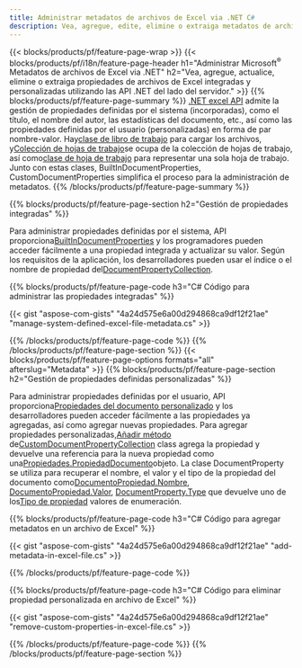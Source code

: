 ```yaml
---
title: Administrar metadatos de archivos de Excel via .NET C#
description: Vea, agregue, edite, elimine o extraiga metadatos de archivos de Excel con solo unas pocas líneas de código C#
---
```

{{< blocks/products/pf/feature-page-wrap >}}
{{< blocks/products/pf/i18n/feature-page-header h1="Administrar Microsoft<sup>&reg;</sup> Metadatos de archivos de Excel via .NET" h2="Vea, agregue, actualice, elimine o extraiga propiedades de archivos de Excel integradas y personalizadas utilizando las API .NET del lado del servidor." >}}
{{% blocks/products/pf/feature-page-summary %}}
[.NET excel API](/cells/es/net/) admite la gestión de propiedades definidas por el sistema (incorporadas), como el título, el nombre del autor, las estadísticas del documento, etc., así como las propiedades definidas por el usuario (personalizadas) en forma de par nombre-valor. Hay[clase de libro de trabajo](https://reference.aspose.com/cells/net/aspose.cells/workbook) para cargar los archivos, y[Colección de hojas de trabajo](https://reference.aspose.com/cells/net/aspose.cells/worksheetcollection)se ocupa de la colección de hojas de trabajo, así como[clase de hoja de trabajo](https://reference.aspose.com/cells/net/aspose.cells/worksheet) para representar una sola hoja de trabajo. Junto con estas clases, BuiltInDocumentProperties, CustomDocumentProperties simplifica el proceso para la administración de metadatos.
{{% /blocks/products/pf/feature-page-summary %}}

{{% blocks/products/pf/feature-page-section h2="Gestión de propiedades integradas" %}}

 Para administrar propiedades definidas por el sistema, API proporciona[BuiltInDocumentProperties](https://reference.aspose.com/cells/net/aspose.cells/workbook/properties/builtindocumentproperties) y los programadores pueden acceder fácilmente a una propiedad integrada y actualizar su valor. Según los requisitos de la aplicación, los desarrolladores pueden usar el índice o el nombre de propiedad del[DocumentPropertyCollection](https://reference.aspose.com/cells/net/aspose.cells.properties/documentpropertycollection). 

{{% blocks/products/pf/feature-page-code h3="C# Código para administrar las propiedades integradas" %}}

{{< gist "aspose-com-gists" "4a24d575e6a00d294868ca9df12f21ae" "manage-system-defined-excel-file-metadata.cs" >}}

{{% /blocks/products/pf/feature-page-code %}}
{{% /blocks/products/pf/feature-page-section %}}
{{< blocks/products/pf/feature-page-options formats="all" afterslug="Metadata" >}}
{{% blocks/products/pf/feature-page-section h2="Gestión de propiedades definidas personalizadas" %}}

 Para administrar propiedades definidas por el usuario, API proporciona[Propiedades del documento personalizado](https://reference.aspose.com/cells/net/aspose.cells/workbook/properties/customdocumentproperties) y los desarrolladores pueden acceder fácilmente a las propiedades ya agregadas, así como agregar nuevas propiedades. Para agregar propiedades personalizadas,[Añadir método](https://reference.aspose.com/cells/net/aspose.cells.properties/customdocumentpropertycollection/methods/add/index) de[CustomDocumentPropertyCollection](https://reference.aspose.com/cells/net/aspose.cells.properties/customdocumentpropertycollection) class agrega la propiedad y devuelve una referencia para la nueva propiedad como una[Propiedades.PropiedadDocumento](https://reference.aspose.com/cells/net/aspose.cells.properties/documentproperty)objeto. La clase DocumentProperty se utiliza para recuperar el nombre, el valor y el tipo de la propiedad del documento como[DocumentoPropiedad.Nombre](https://reference.aspose.com/cells/net/aspose.cells.properties/documentproperty/properties/name), [DocumentoPropiedad.Valor](https://reference.aspose.com/cells/net/aspose.cells.properties/documentproperty/properties/value),  [DocumentProperty.Type](https://reference.aspose.com/cells/net/aspose.cells.properties/documentproperty/properties/type) que devuelve uno de los[Tipo de propiedad](https://reference.aspose.com/cells/net/aspose.cells.properties/propertytype) valores de enumeración.
 
{{% blocks/products/pf/feature-page-code h3="C# Código para agregar metadatos en un archivo de Excel" %}}

{{< gist "aspose-com-gists" "4a24d575e6a00d294868ca9df12f21ae" "add-metadata-in-excel-file.cs" >}}

{{% /blocks/products/pf/feature-page-code %}}


{{% blocks/products/pf/feature-page-code h3="C# Código para eliminar propiedad personalizada en archivo de Excel" %}}

{{< gist "aspose-com-gists" "4a24d575e6a00d294868ca9df12f21ae" "remove-custom-properties-in-excel-file.cs" >}}

{{% /blocks/products/pf/feature-page-code %}}
{{% /blocks/products/pf/feature-page-section %}}
